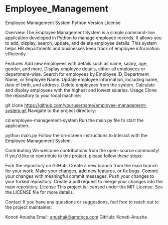 # Employee_Management
Employee Management System
Python Version
License

Overview
The Employee Management System is a simple command-line application developed in Python to manage employee records. It allows you to add, display, search, update, and delete employee details. This system helps HR departments and businesses keep track of employee information efficiently.

Features
Add new employees with details such as name, salary, age, gender, and more.
Display employee details, either all employees or department-wise.
Search for employees by Employee ID, Department Name, or Employee Name.
Update employee information, including name, date of birth, and address.
Delete employees from the system.
Calculate and display employees with the highest and lowest salaries.
Usage
Clone the repository to your local machine:


git clone https://github.com/yourusername/employee-management-system.git
Navigate to the project directory:

cd employee-management-system
Run the main.py file to start the application:

python main.py
Follow the on-screen instructions to interact with the Employee Management System.

Contributing
We welcome contributions from the open-source community! If you'd like to contribute to this project, please follow these steps:

Fork the repository on GitHub.
Create a new branch from the main branch for your work.
Make your changes, add new features, or fix bugs.
Commit your changes with meaningful commit messages.
Push your changes to your forked repository.
Create a pull request to merge your changes into the main repository.
License
This project is licensed under the MIT License. See the LICENSE file for more details.

Contact
If you have any questions or suggestions, feel free to reach out to the project maintainer:

Koneti Anusha
Email: anushak@amdocs.com
GitHub: Koneti-Anusha
